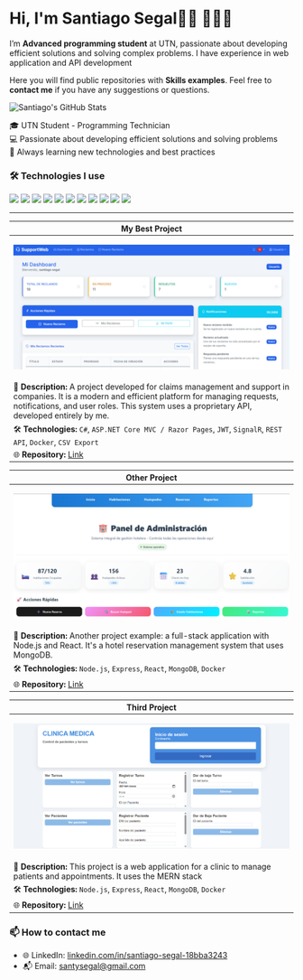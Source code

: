 <h1>Hi, I'm Santiago Segal👋🏽 👨🏽‍💻</h1>
<p>I’m <strong>Advanced programming student</strong> at UTN, passionate about developing efficient solutions and solving complex problems. I have experience in web application and API development</p>

<p>Here you will find public repositories with <strong>Skills examples</strong>. Feel free to <strong>contact me</strong> if you have any suggestions or questions.</p>



<img alt="Santiago's GitHub Stats" src="https://github-readme-stats.vercel.app/api?username=Santucho12&amp;show_icons=true&amp;include_all_commits=true&amp;count_private=true&amp;bg_color=ffffff&amp;title_color=3399ff&amp;text_color=242424ff&amp;icon_color=3455ccff&amp;ring_color=3399ff">


<p>
🎓 UTN Student - Programming Technician<br>
💻 Passionate about developing efficient solutions and solving problems<br>
🚀 Always learning new technologies and best practices
</p>

### 🛠️ Technologies I use
<p align="left">
  <img src="https://img.shields.io/badge/-C%23-239120?style=flat&logo=c-sharp&logoColor=white" />
  <img src="https://img.shields.io/badge/-.NET-512BD4?style=flat&logo=dotnet&logoColor=white" />
  <img src="https://img.shields.io/badge/-ASP.NET-512BD4?style=flat&logo=dotnet&logoColor=white" />
  <img src="https://img.shields.io/badge/-ADO.NET-512BD4?style=flat&logo=dotnet&logoColor=white" />
  <img src="https://img.shields.io/badge/-Entity%20Framework-6DB33F?style=flat&logo=.net&logoColor=white" />
  <img src="https://img.shields.io/badge/-SQL-4479A1?style=flat&logo=postgresql&logoColor=white" />
  <img src="https://img.shields.io/badge/-MongoDB-47A248?style=flat&logo=mongodb&logoColor=white" />
  <img src="https://img.shields.io/badge/-Python-3776AB?style=flat&logo=python&logoColor=white" />
  <img src="https://img.shields.io/badge/-xUnit-02569B?style=flat&logo=xunit&logoColor=white" />
  <img src="https://img.shields.io/badge/-Docker-2496ED?style=flat&logo=docker&logoColor=white" />
  <img src="https://img.shields.io/badge/-JWT-000000?style=flat&logo=jsonwebtokens&logoColor=white" />
</p>

---






| **My Best Project** |
|------------------------------------------------------------------------------|
| <p align="center"> <img src="images/Captura%20de%20pantalla%202025-08-26%20021233.png" width="700" > </p> |
|🔹 **Description:** A project developed for claims management and support in companies. It is a modern and efficient platform for managing requests, notifications, and user roles. This system uses a proprietary API, developed entirely by me. |
| 🛠️ **Technologies:** `C#`, `ASP.NET Core MVC / Razor Pages`, `JWT`, `SignalR`, `REST API`, `Docker`, `CSV Export` |
| 🌐 **Repository:** [Link](https://github.com/Santucho12/Proyecto-SupportWebb-.Net.git) |


| **Other Project** |
|------------------------------------------------------------------------------|
| <p align="center"> <img src="images/Captura%20de%20pantalla%202025-08-26%20021812.png" width="700" > </p> |
| 🔹 **Description:** Another project example: a full-stack application with Node.js and React. It's a hotel reservation management system that uses MongoDB. |
| 🛠️ **Technologies:** `Node.js`, `Express`, `React`, `MongoDB`, `Docker` |
| 🌐 **Repository:** [Link](https://github.com/Santucho12/HotelReservas-proyectoFinal-BaseDeDatos2.git) |

| **Third Project** |
|------------------------------------------------------------------------------|
| <p align="center"> <img src="images/Captura%20de%20pantalla%202025-08-26%20021942.png" width="700" > </p> |
| 🔹 **Description:** This project is a web application for a clinic to manage patients and appointments. It uses the MERN stack |
| 🛠️ **Technologies:** `Node.js`, `Express`, `React`, `MongoDB`, `Docker` |
| 🌐 **Repository:** [Link](https://github.com/Santucho12/ClinicaMedica-proyecto-programacion3.git) |


### 📫 How to contact me
- 🌐 LinkedIn: [linkedin.com/in/santiago-segal-18bba3243](https://linkedin.com/in/santiago-segal-18bba3243)
- 📬 Email: santysegal@gmail.com
